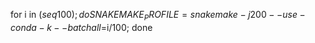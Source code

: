

for i in $(seq 100); do SNAKEMAKE_PROFILE= snakemake -j200 --use-conda -k --batch all=$i/100; done
